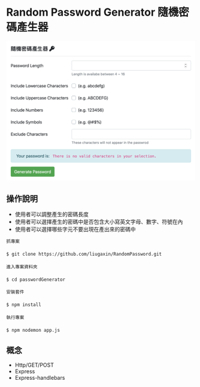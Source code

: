 # Random Password Generator 隨機密碼產生器

![image](https://github.com/liugaxin/RandomPassword/blob/master/pic/password.png)



## 操作說明

- 使用者可以調整產生的密碼長度
- 使用者可以選擇產生的密碼中是否包含大小寫英文字母、數字、符號在內
- 使用者可以選擇哪些字元不要出現在產出來的密碼中

```sh
抓專案

$ git clone https://github.com/liugaxin/RandomPassword.git

進入專案資料夾

$ cd passwordGenerator

安裝套件

$ npm install

執行專案

$ npm nodemon app.js

```

## 概念

- Http/GET/POST
- Express 
- Express-handlebars

